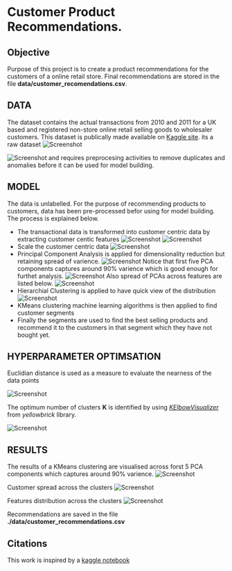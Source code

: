 # Customer Product Recommendations.

## Objective
Purpose of this project is to create a product recommendations for the customers of a online retail store. Final recommendations are stored in the file **data/customer_recomendations.csv**.

## DATA
The dataset contains the actual transactions from 2010 and 2011 for a UK based and registered non-store online retail selling goods to wholesaler customers. This dataset is publically made available on [Kaggle site](https://www.kaggle.com/datasets/carrie1/ecommerce-data/data). its a raw dataset 
![Screenshot](./images/raw-transactional-data.png)

![Screenshot](./images/stats-raw-transactions-data.png)
and requires preprocesing activities to remove duplicates and anomalies before it can be used for model building.

## MODEL 
The data is unlabelled. For the purpose of recommending products to customers, data has been pre-processed befor using for model building. The process is explained below.

- The transactional data is transformed into customer centric data by extracting customer centic features 
  ![Screenshot](./images/customer-centirc-data.png)
  ![Screenshot](./images/correlation-matrix.png)
- Scale the customer centric data
  ![Screenshot](./images/scaled-customer-centric-data.png)
- Principal Component Analysis is applied for dimensionality reduction but retaining spread of varience.
  ![Screenshot](./images/PCA-Varience.png)
  Notice that first five PCA components captures around 90% varience which is good enough for furthet analysis.
  ![Screenshot](./images/PCA-Applied-customer-centric-data.png)
  Also spread of PCAs across features are listed below.
  ![Screenshot](./images/PCA-DATA.png)
- Hierarchial Clustering is applied to have quick view of the distribution
  ![Screenshot](./images/hierarchial_clustring.png)
- KMeans clustering machine learning algorithms is then applied to find customer segments
- Finally the segments are used to find the best selling products and recommend it to the customers in that segment which they have not bought yet.


## HYPERPARAMETER OPTIMSATION
Euclidian distance is used as a measure to evaluate the nearness of the data points

![Screenshot](./images/knn-distance.png)

The optimum number of clusters **K** is identified by using [*KElbowVisualizer*](https://www.scikit-yb.org/en/latest/api/cluster/elbow.html) from *yellowbrick* library.

![Screenshot](./images/Kmeans-Cluster-ElbowChart.png)

## RESULTS
The results of a KMeans clustering are visualised across forst 5 PCA components which captures around 90% varience.
![Screenshot](./images/customer-segments.png)

Customer spread across the clusters
![Screenshot](./images/customer-distributions-across-clusters.png)

Features distribution across the clusters
![Screenshot](./images/FeatureDistributionsAcrossClusters.png)

Recommendations are saved in the file **./data/customer_recommendations.csv**

## Citations
This work is inspired by a [kaggle notebook](https://www.kaggle.com/code/farzadnekouei/customer-segmentation-recommendation-system)

